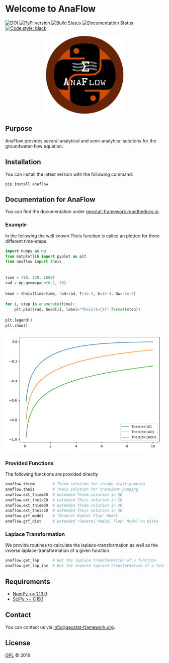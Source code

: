 # Welcome to AnaFlow

[![DOI](https://zenodo.org/badge/DOI/10.5281/zenodo.1135723.svg)](https://doi.org/10.5281/zenodo.1135723)
[![PyPI version](https://badge.fury.io/py/anaflow.svg)](https://badge.fury.io/py/anaflow)
[![Build Status](https://travis-ci.org/GeoStat-Framework/AnaFlow.svg?branch=master)](https://travis-ci.org/GeoStat-Framework/AnaFlow)
[![Documentation Status](https://readthedocs.org/projects/docs/badge/?version=latest)](https://anaflow.readthedocs.io/en/latest/)
[![Code style: black](https://img.shields.io/badge/code%20style-black-000000.svg)](https://github.com/ambv/black)

<p align="center">
<img src="https://raw.githubusercontent.com/GeoStat-Framework/AnaFlow/master/docs/source/pics/Anaflow.png" alt="AnaFlow-LOGO" width="251px"/>
</p>

## Purpose

AnaFlow provides several analytical and semi-analytical solutions for the
groundwater-flow equation.


## Installation

You can install the latest version with the following command:

    pip install anaflow


## Documentation for AnaFlow

You can find the documentation under [geostat-framework.readthedocs.io][doc_link].


### Example

In the following the well known Theis function is called an plotted for three
different time-steps.

```python
import numpy as np
from matplotlib import pyplot as plt
from anaflow import theis


time = [10, 100, 1000]
rad = np.geomspace(0.1, 10)

head = theis(time=time, rad=rad, T=1e-4, S=1e-4, Qw=-1e-4)

for i, step in enumerate(time):
    plt.plot(rad, head[i], label="Theis(t={})".format(step))

plt.legend()
plt.show()
```

<p align="center">
<img src="https://raw.githubusercontent.com/GeoStat-Framework/AnaFlow/master/docs/source/pics/01_call_theis.png" alt="Theis" width="600px"/>
</p>


### Provided Functions

The following functions are provided directly

```python
anaflow.thiem        # Thiem solution for steady state pumping
anaflow.theis        # Theis solution for transient pumping
anaflow.ext_thiem2D  # extended Thiem solution in 2D
anaflow.ext_theis2D  # extended Theis solution in 2D
anaflow.ext_thiem3D  # extended Thiem solution in 3D
anaflow.ext_theis3D  # extended Theis solution in 3D
anaflow.grf_model    # "General Radial Flow" Model
anaflow.grf_dist     # extended "General Radial Flow" Model on disks
```


### Laplace Transformation

We provide routines to calculate the laplace-transformation as well as the
inverse laplace-transformation of a given function

```python
anaflow.get_lap      # Get the laplace transformation of a function
anaflow.get_lap_inv  # Get the inverse laplace transformation of a function
```


## Requirements

- [NumPy >= 1.13.0](https://www.numpy.org)
- [SciPy >= 0.19.1](https://www.scipy.org)


## Contact

You can contact us via <info@geostat-framework.org>.


## License

[GPL][gpl_link] © 2019

[gpl_link]: https://github.com/GeoStat-Framework/AnaFlow/blob/master/LICENSE
[ogs5_link]: https://www.opengeosys.org/ogs-5/
[doc_link]: https://geostat-framework.readthedocs.io/projects/anaflow/en/latest/
